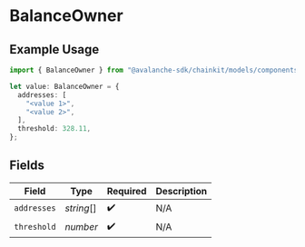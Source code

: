 # BalanceOwner

## Example Usage

```typescript
import { BalanceOwner } from "@avalanche-sdk/chainkit/models/components";

let value: BalanceOwner = {
  addresses: [
    "<value 1>",
    "<value 2>",
  ],
  threshold: 328.11,
};
```

## Fields

| Field              | Type               | Required           | Description        |
| ------------------ | ------------------ | ------------------ | ------------------ |
| `addresses`        | *string*[]         | :heavy_check_mark: | N/A                |
| `threshold`        | *number*           | :heavy_check_mark: | N/A                |